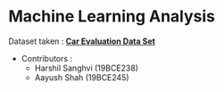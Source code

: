 # Machine Learning Analysis

Dataset taken : [**Car Evaluation Data Set**](https://archive.ics.uci.edu/ml/datasets/car+evaluation)

- Contributors : 
	- Harshil Sanghvi (19BCE238)
	- Aayush Shah (19BCE245)
